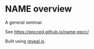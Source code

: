 # NAME overview

A general seminar.

See https://epcced.github.io/name-epcc/

Built using [reveal.js](https://github.com/hakimel/reveal.js).

